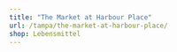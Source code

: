 ```yaml
---
title: "The Market at Harbour Place"
url: /tampa/the-market-at-harbour-place/
shop: Lebensmittel
---
```

